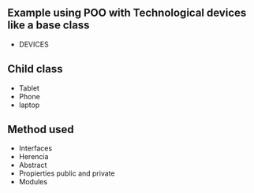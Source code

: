 ## Example using POO with Technological devices like a base class

* DEVICES

## Child class

* Tablet
* Phone
* laptop

## Method used

* Interfaces
* Herencia
* Abstract
* Propierties public and private
* Modules
